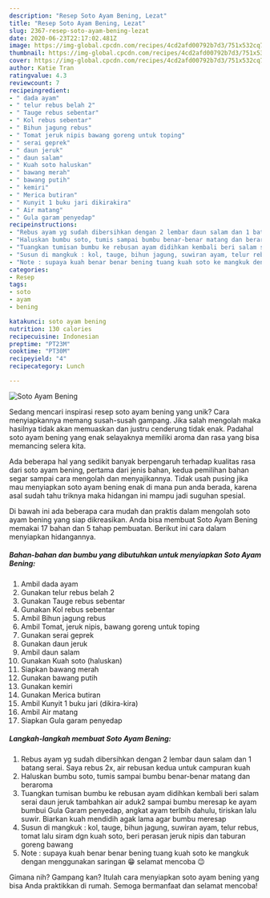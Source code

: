 ```yaml
---
description: "Resep Soto Ayam Bening, Lezat"
title: "Resep Soto Ayam Bening, Lezat"
slug: 2367-resep-soto-ayam-bening-lezat
date: 2020-06-23T22:17:02.481Z
image: https://img-global.cpcdn.com/recipes/4cd2afd00792b7d3/751x532cq70/soto-ayam-bening-foto-resep-utama.jpg
thumbnail: https://img-global.cpcdn.com/recipes/4cd2afd00792b7d3/751x532cq70/soto-ayam-bening-foto-resep-utama.jpg
cover: https://img-global.cpcdn.com/recipes/4cd2afd00792b7d3/751x532cq70/soto-ayam-bening-foto-resep-utama.jpg
author: Katie Tran
ratingvalue: 4.3
reviewcount: 7
recipeingredient:
- " dada ayam"
- " telur rebus belah 2"
- " Tauge rebus sebentar"
- " Kol rebus sebentar"
- " Bihun jagung rebus"
- " Tomat jeruk nipis bawang goreng untuk toping"
- " serai geprek"
- " daun jeruk"
- " daun salam"
- " Kuah soto haluskan"
- " bawang merah"
- " bawang putih"
- " kemiri"
- " Merica butiran"
- " Kunyit 1 buku jari dikirakira"
- " Air matang"
- " Gula garam penyedap"
recipeinstructions:
- "Rebus ayam yg sudah dibersihkan dengan 2 lembar daun salam dan 1 batang serai. Saya rebus 2x, air rebusan kedua untuk campuran kuah"
- "Haluskan bumbu soto, tumis sampai bumbu benar-benar matang dan beraroma"
- "Tuangkan tumisan bumbu ke rebusan ayam didihkan kembali beri salam serai daun jeruk tambahkan air aduk2 sampai bumbu meresap ke ayam bumbui Gula Garam penyedap, angkat ayam terlbih dahulu, tiriskan lalu suwir. Biarkan kuah mendidih agak lama agar bumbu meresap"
- "Susun di mangkuk : kol, tauge, bihun jagung, suwiran ayam, telur rebus, tomat lalu siram dgn kuah soto, beri perasan jeruk nipis dan taburan goreng bawang"
- "Note : supaya kuah benar benar bening tuang kuah soto ke mangkuk dengan menggunakan saringan 😁 selamat mencoba 😉"
categories:
- Resep
tags:
- soto
- ayam
- bening

katakunci: soto ayam bening 
nutrition: 130 calories
recipecuisine: Indonesian
preptime: "PT23M"
cooktime: "PT30M"
recipeyield: "4"
recipecategory: Lunch

---
```



![Soto Ayam Bening](https://img-global.cpcdn.com/recipes/4cd2afd00792b7d3/751x532cq70/soto-ayam-bening-foto-resep-utama.jpg)

Sedang mencari inspirasi resep soto ayam bening yang unik? Cara menyiapkannya memang susah-susah gampang. Jika salah mengolah maka hasilnya tidak akan memuaskan dan justru cenderung tidak enak. Padahal soto ayam bening yang enak selayaknya memiliki aroma dan rasa yang bisa memancing selera kita.



Ada beberapa hal yang sedikit banyak berpengaruh terhadap kualitas rasa dari soto ayam bening, pertama dari jenis bahan, kedua pemilihan bahan segar sampai cara mengolah dan menyajikannya. Tidak usah pusing jika mau menyiapkan soto ayam bening enak di mana pun anda berada, karena asal sudah tahu triknya maka hidangan ini mampu jadi suguhan spesial.


Di bawah ini ada beberapa cara mudah dan praktis dalam mengolah soto ayam bening yang siap dikreasikan. Anda bisa membuat Soto Ayam Bening memakai 17 bahan dan 5 tahap pembuatan. Berikut ini cara dalam menyiapkan hidangannya.

<!--inarticleads1-->

##### Bahan-bahan dan bumbu yang dibutuhkan untuk menyiapkan Soto Ayam Bening:

1. Ambil  dada ayam
1. Gunakan  telur rebus belah 2
1. Gunakan  Tauge rebus sebentar
1. Gunakan  Kol rebus sebentar
1. Ambil  Bihun jagung rebus
1. Ambil  Tomat, jeruk nipis, bawang goreng untuk toping
1. Gunakan  serai geprek
1. Gunakan  daun jeruk
1. Ambil  daun salam
1. Gunakan  Kuah soto (haluskan)
1. Siapkan  bawang merah
1. Gunakan  bawang putih
1. Gunakan  kemiri
1. Gunakan  Merica butiran
1. Ambil  Kunyit 1 buku jari (dikira-kira)
1. Ambil  Air matang
1. Siapkan  Gula garam penyedap




<!--inarticleads2-->

##### Langkah-langkah membuat Soto Ayam Bening:

1. Rebus ayam yg sudah dibersihkan dengan 2 lembar daun salam dan 1 batang serai. Saya rebus 2x, air rebusan kedua untuk campuran kuah
1. Haluskan bumbu soto, tumis sampai bumbu benar-benar matang dan beraroma
1. Tuangkan tumisan bumbu ke rebusan ayam didihkan kembali beri salam serai daun jeruk tambahkan air aduk2 sampai bumbu meresap ke ayam bumbui Gula Garam penyedap, angkat ayam terlbih dahulu, tiriskan lalu suwir. Biarkan kuah mendidih agak lama agar bumbu meresap
1. Susun di mangkuk : kol, tauge, bihun jagung, suwiran ayam, telur rebus, tomat lalu siram dgn kuah soto, beri perasan jeruk nipis dan taburan goreng bawang
1. Note : supaya kuah benar benar bening tuang kuah soto ke mangkuk dengan menggunakan saringan 😁 selamat mencoba 😉




Gimana nih? Gampang kan? Itulah cara menyiapkan soto ayam bening yang bisa Anda praktikkan di rumah. Semoga bermanfaat dan selamat mencoba!
